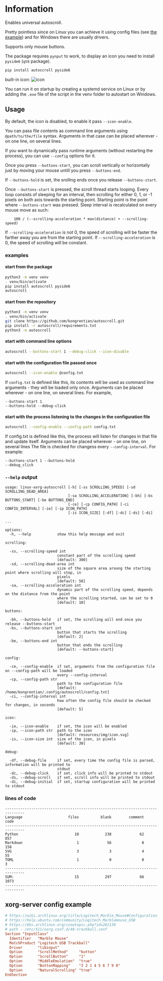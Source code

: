 # Information

Enables universal autoscroll.

Pretty pointless since on Linux you can achieve it using config files
(see [the example](#xorg-server-config-example)) and for Windows there are usually drivers.

Supports only mouse buttons.

The package requires `pynput` to work, to display an icon you need to install `pyside6` (`qt6` package).

```bash
pip install autoscroll pyside6
```

built-in icon:
![icon](./autoscroll/resources/img/icon.svg)

You can run it on startup by creating a systemd service on Linux or by adding
the `.exe` file of the script in the venv folder to autostart on Windows.

## Usage

By default, the icon is disabled, to enable it pass `--icon-enable`.

You can pass file contents as command line arguments using `@path/to/the/file` syntax.
Arguments in that case can be placed wherever - on one line, on several lines.

If you want to dynamically pass runtime arguments (without restarting the process), you can use `--config` options for it.

Once you press `--buttons-start`, you can scroll vertically or horizontally just by moving your mouse untill you press `--buttons-end`.

If `--buttons-hold` is set, the srolling ends once you release `--buttons-start`.

Once `--buttons-start` is pressed, the scroll thread starts looping.
Every loop consists of sleeping for an interval, then scrolling for either 0, 1, or -1 pixels on both axis towards the starting point.
Starting point is the point where `--buttons-start` was pressed.
Sleep interval is recalculated on every mouse move as such:

```
    100 / (--scrolling-acceleration * max(distance) + --scrolling-speed)
```

If `--scrolling-acceleration` is not 0, the speed of scrolling will be faster
the farther away you are from the starting point.
If `--scrolling-acceleration` is 0, the speed of scrolling will be constant.

### examples

#### start from the package

```bash
python3 -m venv venv
. venv/bin/activate
pip install autoscroll pyside6
autoscroll
```

#### start from the repository

```bash
python3 -m venv venv
. venv/bin/activate
git clone https://github.com/kongrentian/autoscroll.git
pip install -r autoscroll/requirements.txt
python3 -m autoscroll
```

#### start with command line options

```bash
autoscroll --buttons-start 1 --debug-click --icon-disable
```

#### start with the configuration file passed once

```bash
autoscroll --icon-enable @config.txt
```

If `config.txt` is defined like this, its contents will be used as command line arguments - they will be loaded only once.
Arguments can be placed wherever - on one line, on several lines.
For example,

```
--buttons-start 1
--buttons-hold --debug-click
```

#### start with the process listening to the changes in the configuration file

```bash
autoscroll --config-enable --config-path config.txt
```

If config.txt is defined like this, the process will listen for changes in that
file and update itself.
Arguments can be placed wherever - on one line, on several lines
The file is checked for changess every `--config-interval`.
For example:

```
--buttons-start 1 --buttons-hold
--debug_click
```

### `--help` output

```
usage: linux-xorg-autoscroll [-h] [-ss SCROLLING_SPEED] [-sd SCROLLING_DEAD_AREA]
                             [-sa SCROLLING_ACCELERATION] [-bh] [-bs BUTTONS_START] [-be BUTTONS_END]
                             [-ce] [-cp CONFIG_PATH] [-ci CONFIG_INTERVAL] [-ie] [-ip ICON_PATH]
                             [-is ICON_SIZE] [-df] [-dc] [-ds] [-di]

...

options:
  -h, --help            show this help message and exit

scrolling:

  -ss, --scrolling-speed int
                        constant part of the scrolling speed
                        [default: 300]
  -sd, --scrolling-dead-area int
                        size of the square area aroung the starting point where scrolling will stop, in
                        pixels
                        [default: 50]
  -sa, --scrolling-acceleration int
                        dynamic part of the scrolling speed, depends on the distance from the point
                        where the scrolling started, can be set to 0
                        [default: 10]

buttons:

  -bh, --buttons-hold   if set, the scrolling will end once you release --buttons-start
  -bs, --buttons-start int
                        button that starts the scrolling
                        [default: 2]
  -be, --buttons-end int
                        button that ends the scrolling
                        [default: --buttons-start]

config:

  -ce, --config-enable  if set, arguments from the configuration file on --config-path will be loaded
                        every --config-interval
  -cp, --config-path str
                        path to the configuration file
                        [default: /home/kongrentian/.config/autoscroll/config.txt]
  -ci, --config-interval int
                        how often the config file should be checked for changes, in seconds
                        [default: 5]

icon:

  -ie, --icon-enable    if set, the icon will be enabled
  -ip, --icon-path str  path to the icon
                        [default: resources/img/icon.svg]
  -is, --icon-size int  size of the icon, in pixels
                        [default: 30]

debug:

  -df, --debug-file     if set, every time the config file is parsed, information will be printed to
                        stdout
  -dc, --debug-click    if set, click info will be printed to stdout
  -ds, --debug-scroll   if set, scroll info will be printed to stdout
  -di, --debug-initial  if set, startup configuration will be printed to stdout
```

### lines of code

```
-------------------------------------------------------------------------------
Language                     files          blank        comment           code
-------------------------------------------------------------------------------
Python                          10            238             62            857
Markdown                         1             56              0            158
SVG                              3              3              4             55
TOML                             1              0              0              3
-------------------------------------------------------------------------------
SUM:                            15            297             66           1073
-------------------------------------------------------------------------------
```

## xorg-server config example

```conf
# https://wiki.archlinux.org/title/Logitech_Marble_Mouse#Configuration_file
# https://help.ubuntu.com/community/Logitech_Marblemouse_USB
# https://bbs.archlinux.org/viewtopic.php?id=261138
# path - /etc/X11/xorg.conf.d/40-trackball.conf
Section "InputClass"
  Identifier   "Marble Mouse"
  MatchProduct "Logitech USB Trackball"
  Driver       "libinput"
  Option       "ScrollMethod"     "button"
  Option       "ScrollButton"     "1"
  Option       "MiddleEmulation"  "true"
  Option       "ButtonMapping"    "3 2 1 4 5 6 7 9 8"
  Option       "NaturalScrolling" "true"
EndSection
```
